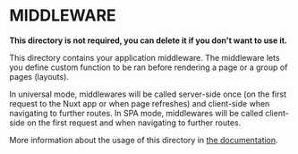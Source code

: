 # MIDDLEWARE

**This directory is not required, you can delete it if you don't want to use it.**

This directory contains your application middleware.
The middleware lets you define custom function to be ran before rendering a page or a group of pages (layouts).

In universal mode, middlewares will be called server-side once (on the first request to the Nuxt app or when page refreshes) and client-side when navigating to further routes. In SPA mode, middlewares will be called client-side on the first request and when navigating to further routes.

More information about the usage of this directory in [the documentation](https://nuxtjs.org/guide/routing#middleware).
